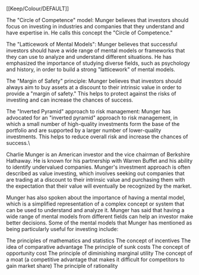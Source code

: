 [[Keep/Colour/DEFAULT]] 

The "Circle of Competence" model: Munger believes that investors should focus on investing in industries and companies that they understand and have expertise in. He calls this concept the "Circle of Competence."

The "Latticework of Mental Models": Munger believes that successful investors should have a wide range of mental models or frameworks that they can use to analyze and understand different situations. He has emphasized the importance of studying diverse fields, such as psychology and history, in order to build a strong "latticework" of mental models.

The "Margin of Safety" principle: Munger believes that investors should always aim to buy assets at a discount to their intrinsic value in order to provide a "margin of safety." This helps to protect against the risks of investing and can increase the chances of success.

The "Inverted Pyramid" approach to risk management: Munger has advocated for an "inverted pyramid" approach to risk management, in which a small number of high-quality investments form the base of the portfolio and are supported by a larger number of lower-quality investments. This helps to reduce overall risk and increase the chances of success.\



Charlie Munger is an American investor and the vice chairman of Berkshire Hathaway. He is known for his partnership with Warren Buffet and his ability to identify undervalued companies. Munger's investment approach is often described as value investing, which involves seeking out companies that are trading at a discount to their intrinsic value and purchasing them with the expectation that their value will eventually be recognized by the market.

Munger has also spoken about the importance of having a mental model, which is a simplified representation of a complex concept or system that can be used to understand and analyze it. Munger has said that having a wide range of mental models from different fields can help an investor make better decisions. Some of the mental models that Munger has mentioned as being particularly useful for investing include:

The principles of mathematics and statistics
The concept of incentives
The idea of comparative advantage
The principle of sunk costs
The concept of opportunity cost
The principle of diminishing marginal utility
The concept of a moat (a competitive advantage that makes it difficult for competitors to gain market share)
The principle of rationality
